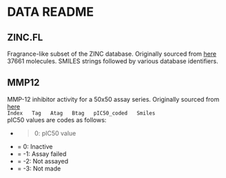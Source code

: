 # DATA README

## ZINC.FL

Fragrance-like subset of the ZINC database. Originally sourced from [here](gdb.unibe.ch/downloads)<br>
37661 molecules. SMILES strings followed by various database identifiers.

## MMP12

MMP-12 inhibitor activity for a 50x50 assay series. Originally sourced from [here](https://pubs.acs.org/doi/abs/10.1021/ml100191f)<br>
`Index   Tag   Atag   Btag   pIC50_coded   Smiles`<br>
pIC50 values are codes as follows:
 - > 0: pIC50 value
 - = 0: Inactive
 - = -1: Assay failed
 - = -2: Not assayed
 - = -3: Not made
